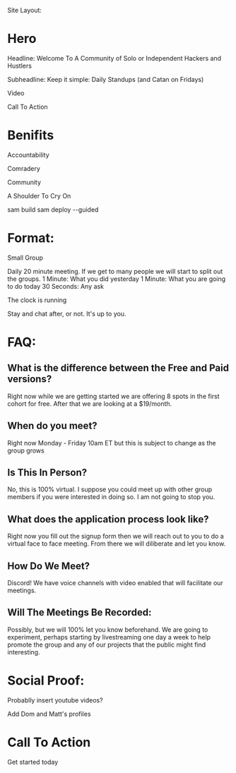 Site Layout:


# Hero
Headline: Welcome To A Community of Solo or Independent Hackers and Hustlers

Subheadline: Keep it simple: Daily Standups (and Catan on Fridays)

Video

Call To Action

# Benifits

Accountability

Comradery

Community

A Shoulder To Cry On

sam build
sam deploy --guided


# Format:

Small Group

Daily 20 minute meeting. If we get to many people we will start to split out the groups. 
1 Minute: What you did yesterday
1 Minute: What you are going to do today
30 Seconds: Any ask

The clock is running

Stay and chat after, or not. It's up to you.

# FAQ:
## What is the difference between the Free and Paid versions?
Right now while we are getting started we are offering 8 spots in the first cohort for free. After that we are looking at a $19/month.
## When do you meet?

Right now Monday - Friday 10am ET but this is subject to change as the group grows

## Is This In Person?
No, this is 100% virtual. I suppose you could meet up with other group members if you were interested in doing so. I am not going to stop you.

## What does the application process look like?
Right now you fill out the signup form then we will reach out to you to do a virtual face to face meeting. From there we will diliberate and let you know.

## How Do We Meet?
Discord! We have voice channels with video enabled that will facilitate our meetings.

## Will The Meetings Be Recorded:
Possibly, but we will 100% let you know beforehand. We are going to experiment, perhaps starting by livestreaming one day a week to help promote the group and any of our projects that the public might find interesting.




# Social Proof:

Probablly insert youtube videos?

Add Dom and Matt's profiles


# Call To Action
Get started today



